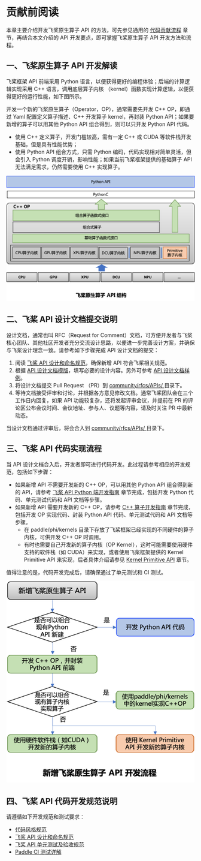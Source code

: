 # 贡献前阅读

本章主要介绍开发飞桨原生算子 API 的方法，可先参见通用的 [代码贡献流程](../code_contributing_path_cn.html) 章节，再结合本文介绍的 API 开发要点，即可掌握飞桨原生算子 API 开发方法和流程。

## 一、飞桨原生算子 API 开发解读

飞桨框架 API 前端采用 Python 语言，以便获得更好的编程体验；后端的计算逻辑实现采用 C++ 语言，调用底层算子内核 （kernel）函数实现计算逻辑，以便获得更好的运行性能，如下图所示。

开发一个新的飞桨原生算子（Operator，OP），通常需要先开发 C++ OP，即通过 Yaml 配置定义算子描述、C++ 开发算子 kernel，再封装 Python API；如果要新增的算子可以用其他 Python API 组合得到，则可以只开发 Python API 代码。

- 使用 C++ 定义算子，开发门槛较高，需有一定 C++ 或 CUDA 等软件栈开发基础，但是具有性能优势；
- 使用 Python API 组合方式，只需 Python 编码，代码实现相对简单灵活，但会引入 Python 调度开销，影响性能；如果当前飞桨框架提供的基础算子 API 无法满足需求，仍然需要使用 C++ 实现算子。

![img](images/paddle_api.png)


## 二、飞桨 API 设计文档提交说明

设计文档，通常也叫 RFC（Request for Comment）文档，可方便开发者与飞桨核心团队、其他社区开发者充分交流设计思路，以便进一步完善设计方案，并确保与飞桨设计理念一致。请参考如下步骤完成 API 设计文档的提交：

1. 阅读 [飞桨 API 设计和命名规范](api_design_guidelines_standard_cn.html)，确保新增 API 符合飞桨相关规范。
2. 根据 [API 设计文档模版](https://github.com/PaddlePaddle/community/blob/master/rfcs/APIs/api_design_template.md)，填写必要的设计内容。另外可参考 [API 设计文档样例](https://github.com/PaddlePaddle/community/blob/master/rfcs/APIs/20200301_api_design_for_quantile.md)。
3. 将设计文档提交 Pull Request （PR）到 [community/rfcs/APIs/ ](https://github.com/PaddlePaddle/community/tree/master/rfcs/APIs) 目录下。
4. 等待文档接受评审和讨论，并根据各方意见修改文档。通常飞桨团队会在三个工作日内回复，如果 API 功能较复杂，还将发起评审会议，并提前在 PR 的评论区公布会议时间、会议地址、参与人、议题等内容，请及时关注 PR 中最新动态。

当设计文档通过评审后，将会合入到  [community/rfcs/APIs/ ](https://github.com/PaddlePaddle/community/tree/master/rfcs/APIs) 目录下。

## 三、飞桨 API 代码实现流程

当 API 设计文档合入后，开发者即可进行代码开发。此过程请参考相应的开发规范，包括如下步骤：

- 如果新增 API 不需要开发新的 C++ OP，可以用其他 Python API 组合得到新的 API，请参考 [飞桨 API Python 端开发指南](new_python_api_cn.html) 章节完成，包括开发 Python 代码、单元测试代码和 API 文档等步骤。
- 如果新增 API 需要开发新的 C++ OP，请参考 [C++ 算子开发指南](new_cpp_op_cn.html) 章节完成，包括开发 OP 实现代码、封装 Python API 代码、单元测试代码和 API 文档等步骤。
  - 在 paddle/phi/kernels 目录下存放了飞桨框架已经实现的不同硬件的算子内核，可供开发 C++ OP 时调用。
  - 有时也需要自己开发新的算子内核（OP Kernel），这时可能需要使用硬件支持的软件栈（如 CUDA）来实现，或者使用飞桨框架提供的 Kernel Primitive API 来实现，后者具体介绍请参见 [Kernel Primitive API](../op_optimization/kernel_primitive_api/index_cn.html) 章节。

值得注意的是，代码开发完成后，请确保通过了单元测试和 CI 测试。

![img](images/paddle_api_dev_flow.png)

## 四、飞桨 API 代码开发规范说明

请遵循如下开发规范和测试要求：

- [代码风格规范](../style_guide_and_references/style_guides_cn.html)
- [飞桨 API 设计和命名规范](api_design_guidelines_standard_cn.html)
- [飞桨 API 单元测试及验收规范](api_accpetance_criteria_cn.html)
- [Paddle CI 测试详解](../style_guide_and_references/paddle_ci_manual_cn.html)
